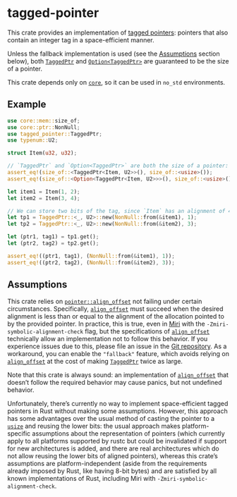 tagged-pointer
==============

This crate provides an implementation of [tagged pointers]: pointers that
also contain an integer tag in a space-efficient manner.

[tagged pointers]: https://en.wikipedia.org/wiki/Tagged_pointer

Unless the fallback implementation is used (see the
[Assumptions](#assumptions) section below), both [`TaggedPtr`] and
[`Option<TaggedPtr>`] are guaranteed to be the size of a pointer.

This crate depends only on [`core`], so it can be used in `no_std`
environments.

[`core`]: https://doc.rust-lang.org/core/

Example
-------

```rust
use core::mem::size_of;
use core::ptr::NonNull;
use tagged_pointer::TaggedPtr;
use typenum::U2;

struct Item(u32, u32);

// `TaggedPtr` and `Option<TaggedPtr>` are both the size of a pointer:
assert_eq!(size_of::<TaggedPtr<Item, U2>>(), size_of::<usize>());
assert_eq!(size_of::<Option<TaggedPtr<Item, U2>>>(), size_of::<usize>());

let item1 = Item(1, 2);
let item2 = Item(3, 4);

// We can store two bits of the tag, since `Item` has an alignment of 4.
let tp1 = TaggedPtr::<_, U2>::new(NonNull::from(&item1), 1);
let tp2 = TaggedPtr::<_, U2>::new(NonNull::from(&item2), 3);

let (ptr1, tag1) = tp1.get();
let (ptr2, tag2) = tp2.get();

assert_eq!((ptr1, tag1), (NonNull::from(&item1), 1));
assert_eq!((ptr2, tag2), (NonNull::from(&item2), 3));
```

Assumptions
-----------

This crate relies on [`pointer::align_offset`][`align_offset`] not failing
under certain circumstances. Specifically, [`align_offset`] must succeed
when the desired alignment is less than or equal to the alignment of the
allocation pointed to by the provided pointer. In practice, this is true,
even in [Miri] with the `-Zmiri-symbolic-alignment-check` flag, but the
specifications of [`align_offset`] technically allow an implementation not
to follow this behavior. If you experience issues due to this, please file
an issue in the [Git repository]. As a workaround, you can enable the
`"fallback"` feature, which avoids relying on [`align_offset`] at the cost
of making [`TaggedPtr`] twice as large.

[Miri]: https://github.com/rust-lang/miri

Note that this crate is always sound: an implementation of [`align_offset`]
that doesn’t follow the required behavior may cause panics, but not
undefined behavior.

[`align_offset`]:
https://doc.rust-lang.org/std/primitive.pointer.html#method.align_offset
[Git repository]: https://github.com/taylordotfish/tagged-pointer

Unfortunately, there’s currently no way to implement space-efficient tagged
pointers in Rust without making some assumptions. However, this approach
has some advantages over the usual method of casting the pointer to a
[`usize`] and reusing the lower bits: the usual approach makes
platform-specific assumptions about the representation of pointers (which
currently apply to all platforms supported by rustc but could be
invalidated if support for new architectures is added, and there are
real architectures which do not allow reusing the lower bits of aligned
pointers), whereas this crate’s assumptions are platform-independent (aside
from the requirements already imposed by Rust, like having 8-bit bytes) and
are satisfied by all known implementations of Rust, including Miri with
`-Zmiri-symbolic-alignment-check`.

[`TaggedPtr`]: https://docs.rs/tagged-pointer/latest/tagged_pointer/struct.TaggedPtr.html
[`Option<TaggedPtr>`]: https://doc.rust-lang.org/std/option/enum.Option.html
[`usize`]: https://doc.rust-lang.org/std/primitive.usize.html
